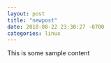 ```yaml
---
layout: post
title: "newpost"
date: 2018-08-22 23:30:27 -0700
categories: linux
---
```


This is some sample content

